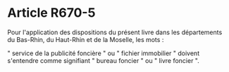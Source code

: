 # Article R670-5

<p>Pour l'application des dispositions du présent livre dans les départements du Bas-Rhin, du Haut-Rhin et de la Moselle, les mots :</p><p>" service de la publicité foncière " ou " fichier immobilier " doivent s'entendre comme signifiant " bureau foncier " ou " livre foncier ".</p>